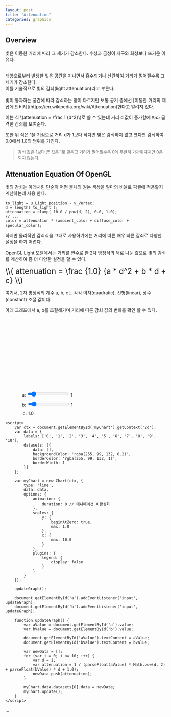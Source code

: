 ```yaml
---
layout: post
title: "Attenuation"
categories: graphics
---
```


## Overview

<!-- begin_excerpt -->
빛은 이동한 거리에 따라 그 세기가 감소한다. 수성과 금성이 지구와 화성보다 뜨거운 이유다.
<!-- end_excerpt -->
<br>
태양으로부터 발생한 빛은 공간을 지나면서 흡수되거나 산란하여 거리가 멀어질수록 그 세기가 감소한다. <br>
이를 기술적으로 빛의 감쇠(light attenuation)라고 부른다. <br>
<br>
빛이 통과하는 공간에 따라 감쇠하는 양이 다르지만 보통 공기 중에선 [이동한 거리의 제곱에 반비례](https://en.wikipedia.org/wiki/Attenuation)한다고 알려져 있다. <br>

이는 식 \\(attenuation = \frac 1 {d^2}\\)로 쓸 수 있는데 거리 d 값이 증가함에 따라 급격한 감쇠를 보여준다.<br>

또한 위 식은 1을 기점으로 거리 d가 1보다 작다면 빛은 감쇠하지 않고 크다면 감쇠하여 0.0에서 1.0의 범위를 가진다.<br>

> <font size="2"> 
> 감쇠 값은 1보다 큰 값은 1로 맞추고 거리가 멀어질수록 0에 무한히 가까워지지만 0은 되지 않는다.
> </font>


## Attenuation Equation Of OpenGL

빛의 감쇠는 아래처럼 단순히 어떤 물체의 원본 색상을 얼마의 비율로 픽셀에 적용할지 계산하는데 사용 한다.<br>

```
to_light = u_Light_position - v_Vertex;
d = length( to_light );
attenuation = clamp( 10.0 / pow(d, 2), 0.0, 1.0);
// ...
color = attenuation * (ambient_color + diffuse_color + specular_color);
```

하지만 물리적인 감쇠식을 그대로 사용하기에는 거리에 따른 매우 빠른 감쇠로 다양한 설정을 하기 어렵다. <br>

OpenGL Light 모델에서는 거리를 변수로 한 2차 방정식의 해로 나눈 값으로 빛의 감쇠를 계산하여 좀 더 다양한 설정을 할 수 있다.<br>

<span style="font-size: x-large;">
\\( attenuation = \frac {1.0} {a * d^2 + b * d + c} \\)
</span>

여기서, 2차 방정식의 계수 a, b, c는 각각 이차(quadratic), 선형(linear), 상수(constant) 조절 값이다. 

아래 그래프에서 a, b를 조절해가며 거리에 따른 감쇠 값의 변화를 확인 할 수 있다.

<html>
<head>
    <title>Attenuation Graph</title>
    <style>
        canvas {
            max-width: 400px;
            max-height: 200px;
            margin: 0 auto;
            display: block;
        }
        .slider-container {
            display: flex;
            flex-direction: column;
            align-items: center;
            margin-top: 20px;
        }
        .slider {
            width: 300px;
            margin-top: 10px;
            text-align: left;
            margin-left: -100px; /* 좌측으로 이동 */
        }
        .fixed-value {
            margin-top: 10px;
            margin-left: -361px;
        }
    </style>
    <script src="https://cdn.jsdelivr.net/npm/chart.js"></script>
</head>
<body>
    <canvas id="myChart" width="400" height="200"></canvas>
    <div class="slider-container">
        <div class="slider">
            <label for="a">a:</label>
            <input type="range" id="a" name="a" min="0" max="10" step="0.1" value="1">
            <span id="aValue">1</span>
        </div>
        <div class="slider">
            <label for="b">b:</label>
            <input type="range" id="b" name="b" min="0" max="10" step="0.1" value="1">
            <span id="bValue">1</span>
        </div>
        <div class="fixed-value">
            c: 1.0
        </div>
    </div>

    <script>
        var ctx = document.getElementById('myChart').getContext('2d');
        var data = {
            labels: ['0', '1', '2', '3', '4', '5', '6', '7', '8', '9', '10'],
            datasets: [{
                data: [],
                backgroundColor: 'rgba(255, 99, 132, 0.2)',
                borderColor: 'rgba(255, 99, 132, 1)',
                borderWidth: 1
            }]
        };

        var myChart = new Chart(ctx, {
            type: 'line',
            data: data,
            options: {
                animation: {
                    duration: 0 // 애니메이션 비활성화
                },
                scales: {
                    y: {
                        beginAtZero: true,
                        max: 1.0
                    },
                    x: {
                        max: 10.0
                    }
                },
                plugins: {
                    legend: {
                        display: false
                    }
                }
            }
        });

        updateGraph();

        document.getElementById('a').addEventListener('input', updateGraph);
        document.getElementById('b').addEventListener('input', updateGraph);

        function updateGraph() {
            var aValue = document.getElementById('a').value;
            var bValue = document.getElementById('b').value;

            document.getElementById('aValue').textContent = aValue;
            document.getElementById('bValue').textContent = bValue;

            var newData = [];
            for (var i = 0; i <= 10; i++) {
                var d = i;
                var attenuation = 1 / (parseFloat(aValue) * Math.pow(d, 2) + parseFloat(bValue) * d + 1.0);
                newData.push(attenuation);
            }

            myChart.data.datasets[0].data = newData;
            myChart.update(); 
        }
    </script>
</body>
</html>

<!--

## Calculate Light Volume Radius

다양한 Light 처리 기술 중 Deferred Shading 기법에서는 빛이 비추는 유효 거리를 계산하여, 비용이 큰 빛 계산을 영향을 받는 픽셀에만 수행할 수 있다.




> <font size="2"> 
> Deferred Shading은 geometry 연산과 light 연산이 나뉘어 있어 가능하지만 forward rendering은 오브젝트를 그릴 때 light 연산도 같이해서 불가능하다.
> </font>
-->




...